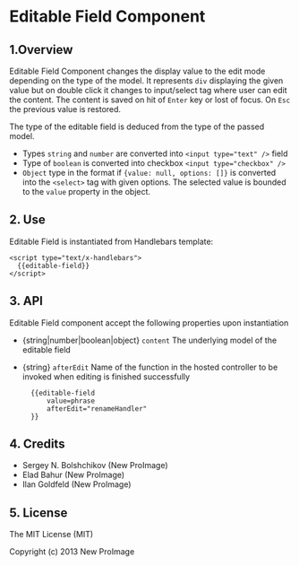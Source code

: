 # Editable Field Component

## 1.Overview
Editable Field Component changes the display value to the edit mode depending on the type of the model.
It represents `div` displaying the given value but on double click it changes to input/select tag where user can
edit the content. The content is saved on hit of `Enter` key or lost of focus.
On `Esc` the previous value is restored.

The type of the editable field is deduced from the type of the passed model.

* Types `string` and `number` are converted into `<input type="text" />` field
* Type of `boolean` is converted into checkbox `<input type="checkbox" />`
* `Object` type in the format if `{value: null, options: []}` is converted into the `<select>` tag with given options. The selected value is bounded to the `value` property in the object.

## 2. Use
Editable Field is instantiated from Handlebars template:

    <script type="text/x-handlebars">
      {{editable-field}}
    </script>

## 3. API
Editable Field component accept the following properties upon instantiation

* {string|number|boolean|object}  `content`         The underlying model of the editable field
* {string}                        `afterEdit`       Name of the function in the hosted controller to be invoked when editing is finished successfully

        {{editable-field
            value=phrase
            afterEdit="renameHandler"
        }}
        

## 4. Credits

* Sergey N. Bolshchikov (New ProImage)
* Elad Bahur (New ProImage)
* Ilan Goldfeld (New ProImage)

## 5. License
The MIT License (MIT)

Copyright (c) 2013 New ProImage
